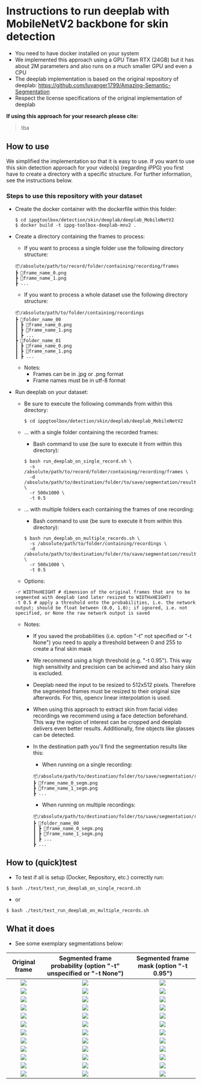 # Instructions to run deeplab with MobileNetV2 backbone for skin detection

- You need to have docker installed on your system
- We implemented this approach using a GPU Titan RTX (24GB) but it has about 2M parameters and also runs on a much smaller GPU and even a CPU
- The deeplab implementation is based on the original repository of deeplab: <https://github.com/luyanger1799/Amazing-Semantic-Segmentation>
- Respect the license specifications of the original implementation of deeplab

<!-- TODO add corresponding publication (cinc2021) -->

**If using this approach for your research please cite:**

> tba

## How to use

We simplified the implementation so that it is easy to use. If you want to use this skin detection approach for your video(s) (regarding iPPG) you first have to create a directory with a specific structure. For further information, see the instructions below.

### Steps to use this repository with your dataset

- Create the docker container with the dockerfile within this folder:

  ```shell
  $ cd ippgtoolbox/detection/skin/deeplab/deeplab_MobileNetV2
  $ docker build -t ippg-toolbox-deeplab-mnv2 .
  ```

- Create a directory containing the frames to process:

  - If you want to process a single folder use the following directory structure:

  ```
  📦/absolute/path/to/record/folder/containing/recording/frames
  ┣ 📜frame_name_0.png
  ┣ 📜frame_name_1.png
  ┣ ...
  ```

  - If you want to process a whole dataset use the following directory structure:

  ```
  📦/absolute/path/to/folder/containing/recordings
  ┣ 📂folder_name_00
  ┃ ┣ 📜frame_name_0.png
  ┃ ┣ 📜frame_name_1.png
  ┃ ┣ ...
  ┣ 📂folder_name_01
  ┃ ┣ 📜frame_name_0.png
  ┃ ┣ 📜frame_name_1.png
  ┃ ┣ ...
  ```

  - Notes:
    - Frames can be in .jpg or .png format
    - Frame names must be in utf-8 format

- Run deeplab on your dataset:

  - Be sure to execute the following commands from within this directory:

    ```shell
    $ cd ippgtoolbox/detection/skin/deeplab/deeplab_MobileNetV2
    ```

  - ... with a single folder containing the recorded frames:

    - Bash command to use (be sure to execute it from within this directory):

    ```shell
    $ bash run_deeplab_on_single_record.sh \
      -s /absolute/path/to/record/folder/containing/recording/frames \
      -d /absolute/path/to/destination/folder/to/save/segmentation/results \
      -r 500x1000 \
      -t 0.5
    ```

  - ... with multiple folders each containing the frames of one recording:

    - Bash command to use (be sure to execute it from within this directory):

    ```shell
    $ bash run_deeplab_on_multiple_records.sh \
      -s /absolute/path/to/folder/containing/recordings \
      -d /absolute/path/to/destination/folder/to/save/segmentation/results \
      -r 500x1000 \
      -t 0.5
    ```

  - Options:

  ```shell
  -r WIDTHxHEIGHT # dimension of the original frames that are to be segmented with deeplab (and later resized to WIDTHxHEIGHT)
  -t 0.5 # apply a threshold onto the probabilities, i.e. the network output; should be float between (0.0, 1.0); if ignored, i.e. not specified, or None the raw network output is saved
  ```

  - Notes:

    - If you saved the probabilities (i.e. option "-t" not specified or "-t None") you need to apply a threshold between 0 and 255 to create a final skin mask
    - We recommend using a high threshold (e.g. "-t 0.95"). This way high sensitivity and precision can be achieved and also hairy skin is excluded.
    - Deeplab need the input to be resized to 512x512 pixels. Therefore the segmented frames must be resized to their original size afterwords. For this, opencv linear interpolation is used.
    - When using this approach to extract skin from facial video recordings we recommend using a face detection beforehand. This way the region of interest can be cropped and deeplab delivers even better results. Additionally, fine objects like glasses can be detected.
    - In the destination path you'll find the segmentation results like this:

      - When running on a single recording:

      ```
      📦/absolute/path/to/destination/folder/to/save/segmentation/results
      ┣ 📜frame_name_0_segm.png
      ┣ 📜frame_name_1_segm.png
      ┣ ...
      ```

      - When running on multiple recordings:

      ```
      📦/absolute/path/to/destination/folder/to/save/segmentation/results
      ┣ 📂folder_name_00
      ┃ ┣ 📜frame_name_0_segm.png
      ┃ ┣ 📜frame_name_1_segm.png
      ┃ ┣ ...
      ┣ ...
      ```

## How to (quick)test

- To test if all is setup (Docker, Repository, etc.) correctly run:

```shell
$ bash ./test/test_run_deeplab_on_single_record.sh
```

- or

```shell
$ bash ./test/test_run_deeplab_on_multiple_records.sh
```

## What it does

- See some exemplary segmentations below:

|                            Original frame                             | Segmented frame probability (option "-t" unspecified or "-t None") |            Segmented frame mask (option "-t 0.95")            |
| :-------------------------------------------------------------------: | :----------------------------------------------------------------: | :-----------------------------------------------------------: |
| ![](../test/assets/test_run_deeplab_on_single_record/test_img_0.jpg)  |   ![](./img/example_frames_segmented_proba/test_img_0_segm.png)    | ![](./img/example_frames_segmented_mask/test_img_0_segm.png)  |
| ![](../test/assets/test_run_deeplab_on_single_record/test_img_1.jpg)  |   ![](./img/example_frames_segmented_proba/test_img_1_segm.png)    | ![](./img/example_frames_segmented_mask/test_img_1_segm.png)  |
| ![](../test/assets/test_run_deeplab_on_single_record/test_img_2.jpg)  |   ![](./img/example_frames_segmented_proba/test_img_2_segm.png)    | ![](./img/example_frames_segmented_mask/test_img_2_segm.png)  |
| ![](../test/assets/test_run_deeplab_on_single_record/test_img_3.jpg)  |   ![](./img/example_frames_segmented_proba/test_img_3_segm.png)    | ![](./img/example_frames_segmented_mask/test_img_3_segm.png)  |
| ![](../test/assets/test_run_deeplab_on_single_record/test_img_4.jpg)  |   ![](./img/example_frames_segmented_proba/test_img_4_segm.png)    | ![](./img/example_frames_segmented_mask/test_img_4_segm.png)  |
| ![](../test/assets/test_run_deeplab_on_single_record/test_img_5.jpg)  |   ![](./img/example_frames_segmented_proba/test_img_5_segm.png)    | ![](./img/example_frames_segmented_mask/test_img_5_segm.png)  |
| ![](../test/assets/test_run_deeplab_on_single_record/test_img_6.jpg)  |   ![](./img/example_frames_segmented_proba/test_img_6_segm.png)    | ![](./img/example_frames_segmented_mask/test_img_6_segm.png)  |
| ![](../test/assets/test_run_deeplab_on_single_record/test_img_7.jpg)  |   ![](./img/example_frames_segmented_proba/test_img_7_segm.png)    | ![](./img/example_frames_segmented_mask/test_img_7_segm.png)  |
| ![](../test/assets/test_run_deeplab_on_single_record/test_img_8.jpg)  |   ![](./img/example_frames_segmented_proba/test_img_8_segm.png)    | ![](./img/example_frames_segmented_mask/test_img_8_segm.png)  |
| ![](../test/assets/test_run_deeplab_on_single_record/test_img_9.jpg)  |   ![](./img/example_frames_segmented_proba/test_img_9_segm.png)    | ![](./img/example_frames_segmented_mask/test_img_9_segm.png)  |
| ![](../test/assets/test_run_deeplab_on_single_record/test_img_10.jpg) |   ![](./img/example_frames_segmented_proba/test_img_10_segm.png)   | ![](./img/example_frames_segmented_mask/test_img_10_segm.png) |
| ![](../test/assets/test_run_deeplab_on_single_record/test_img_11.jpg) |   ![](./img/example_frames_segmented_proba/test_img_11_segm.png)   | ![](./img/example_frames_segmented_mask/test_img_11_segm.png) |
